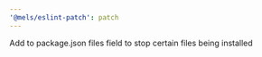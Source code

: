 ```yaml
---
'@mels/eslint-patch': patch
---
```


Add to package.json files field to stop certain files being installed
